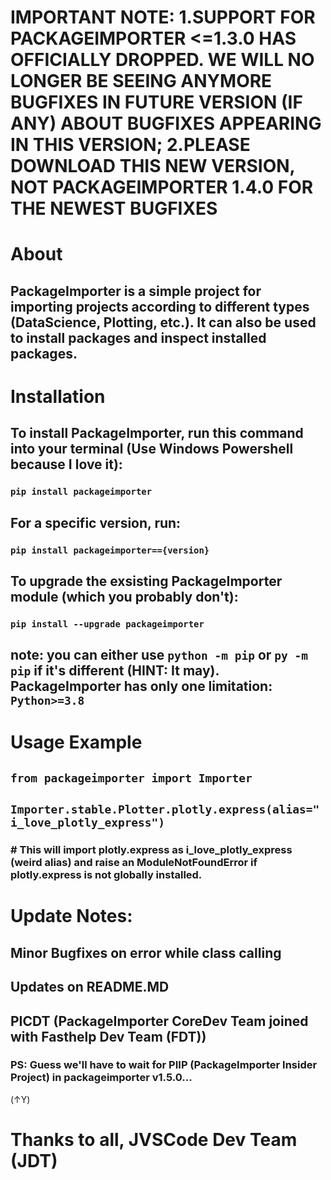 # IMPORTANT NOTE: 1.SUPPORT FOR PACKAGEIMPORTER <=1.3.0 HAS OFFICIALLY DROPPED. WE WILL NO LONGER BE SEEING ANYMORE BUGFIXES IN FUTURE VERSION (IF ANY) ABOUT BUGFIXES APPEARING IN THIS VERSION; 2.PLEASE DOWNLOAD THIS NEW VERSION, NOT PACKAGEIMPORTER 1.4.0 FOR THE NEWEST BUGFIXES

# About

## PackageImporter is a simple project for importing projects according to different types (DataScience, Plotting, etc.). It can also be used to install packages and inspect installed packages.

# Installation

## To install PackageImporter, run this command into your terminal (Use Windows Powershell because I love it):

### `pip install packageimporter`

## For a specific version, run:

### `pip install packageimporter=={version}`

## To upgrade the exsisting PackageImporter module (which you probably don't):

### `pip install --upgrade packageimporter`

## note: you can either use `python -m pip` or `py -m pip` if it's different (HINT: It may). PackageImporter has only one limitation: `Python>=3.8`

# Usage Example

## `from packageimporter import Importer`

## `Importer.stable.Plotter.plotly.express(alias="i_love_plotly_express")`

### # This will import plotly.express as i_love_plotly_express (weird alias) and raise an ModuleNotFoundError if plotly.express is not globally installed.

# Update Notes:

## Minor Bugfixes on error while class calling

## Updates on README.MD

## PICDT (PackageImporter CoreDev Team joined with Fasthelp Dev Team (FDT))

### PS: Guess we'll have to wait for PIIP (PackageImporter Insider Project) in packageimporter v1.5.0...

(↑Y)

# Thanks to all, JVSCode Dev Team (JDT)
